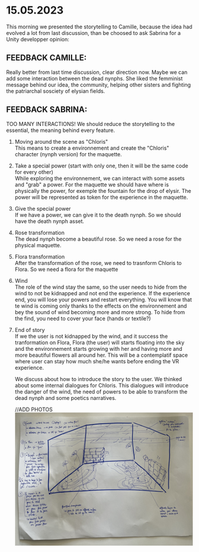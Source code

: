 # 15.05.2023

This morning we presented the storytelling to Camille, because the idea had evolved a lot from last discussion, than be choosed to ask Sabrina for a Unity developper opinion:

## FEEDBACK CAMILLE:

Really better from last time discussion, clear direction now. Maybe we can add some interaction between the dead nynphs. She liked the femminist message behind our idea, the community, helping other sisters and fighting the patriarchal sosciety of elysian fields.

## FEEDBACK SABRINA:

TOO MANY INTERACTIONS! We should reduce the storytelling to the essential, the meaning behind every feature.

1. Moving around the scene as "Chloris" <br/>
   This means to create a environnement and create the "Chloris" character (nynph version) for the maquette.
2. Take a special power (start with only one, then it will be the same code for every other)<br/>
   While exploring the environnement, we can interact with some assets and "grab" a power. For the maquette we should have where is physically the power, for exemple the fountain for the drop of elysir. The power will be represented as token for the experience in the maquette.
3. Give the special power<br/>
   If we have a power, we can give it to the death nynph. So we should have the death nynph asset.
4. Rose transformation <br/>
   The dead nynph become a beautiful rose. So we need a rose for the physical maquette.
5. Flora transformation<br/>
   After the transformation of the rose, we need to trasnform Chloris to Flora. So we need a flora for the maquette
6. Wind<br/>
   The role of the wind stay the same, so the user needs to hide from the wind to not be kidnapped and not end the experience. If the experience end, you will lose your powers and restart everything. You will know that te wind is coming only thanks to the effects on the environnement and bey the sound of wind becoming more and more strong. To hide from the find, you need to cover your face (hands or textile?)
7. End of story<br/>
   If we the user is not kidnapped by the wind, and it success the tranformation on Flora, Flora (the user) will starts floating into the sky and the environnement starts growing with her and having more and more beautiful flowers all around her. This will be a contemplatif space where user can stay how much she/he wants before ending the VR experience.

   We discuss about how to introduce the story to the user. We thinked about some internal dialogues for Chloris. This dialogues will introduce the danger of the wind, the need of powers to be able to transform the dead nynph and some poetics narratives.

   //ADD PHOTOS
   ![Schema](./devlog-images/maquette_schema.JPG "Schema")
